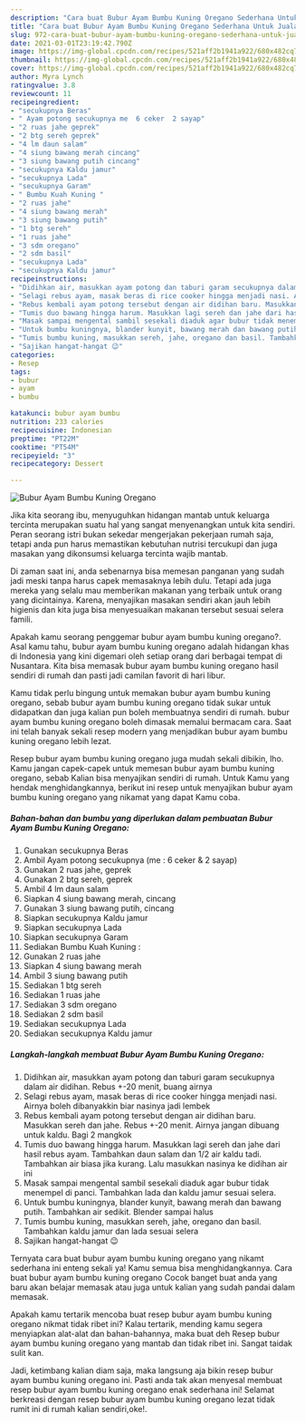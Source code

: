 ```yaml
---
description: "Cara buat Bubur Ayam Bumbu Kuning Oregano Sederhana Untuk Jualan"
title: "Cara buat Bubur Ayam Bumbu Kuning Oregano Sederhana Untuk Jualan"
slug: 972-cara-buat-bubur-ayam-bumbu-kuning-oregano-sederhana-untuk-jualan
date: 2021-03-01T23:19:42.790Z
image: https://img-global.cpcdn.com/recipes/521aff2b1941a922/680x482cq70/bubur-ayam-bumbu-kuning-oregano-foto-resep-utama.jpg
thumbnail: https://img-global.cpcdn.com/recipes/521aff2b1941a922/680x482cq70/bubur-ayam-bumbu-kuning-oregano-foto-resep-utama.jpg
cover: https://img-global.cpcdn.com/recipes/521aff2b1941a922/680x482cq70/bubur-ayam-bumbu-kuning-oregano-foto-resep-utama.jpg
author: Myra Lynch
ratingvalue: 3.8
reviewcount: 11
recipeingredient:
- "secukupnya Beras"
- " Ayam potong secukupnya me  6 ceker  2 sayap"
- "2 ruas jahe geprek"
- "2 btg sereh geprek"
- "4 lm daun salam"
- "4 siung bawang merah cincang"
- "3 siung bawang putih cincang"
- "secukupnya Kaldu jamur"
- "secukupnya Lada"
- "secukupnya Garam"
- " Bumbu Kuah Kuning "
- "2 ruas jahe"
- "4 siung bawang merah"
- "3 siung bawang putih"
- "1 btg sereh"
- "1 ruas jahe"
- "3 sdm oregano"
- "2 sdm basil"
- "secukupnya Lada"
- "secukupnya Kaldu jamur"
recipeinstructions:
- "Didihkan air, masukkan ayam potong dan taburi garam secukupnya dalam air didihan. Rebus +-20 menit, buang airnya"
- "Selagi rebus ayam, masak beras di rice cooker hingga menjadi nasi. Airnya boleh dibanyakkin biar nasinya jadi lembek"
- "Rebus kembali ayam potong tersebut dengan air didihan baru. Masukkan sereh dan jahe. Rebus +-20 menit. Airnya jangan dibuang untuk kaldu. Bagi 2 mangkok"
- "Tumis duo bawang hingga harum. Masukkan lagi sereh dan jahe dari hasil rebus ayam. Tambahkan daun salam dan 1/2 air kaldu tadi. Tambahkan air biasa jika kurang. Lalu masukkan nasinya ke didihan air ini"
- "Masak sampai mengental sambil sesekali diaduk agar bubur tidak menempel di panci. Tambahkan lada dan kaldu jamur sesuai selera."
- "Untuk bumbu kuningnya, blander kunyit, bawang merah dan bawang putih. Tambahkan air sedikit. Blender sampai halus"
- "Tumis bumbu kuning, masukkan sereh, jahe, oregano dan basil. Tambahkan kaldu jamur dan lada sesuai selera"
- "Sajikan hangat-hangat 😉"
categories:
- Resep
tags:
- bubur
- ayam
- bumbu

katakunci: bubur ayam bumbu 
nutrition: 233 calories
recipecuisine: Indonesian
preptime: "PT22M"
cooktime: "PT54M"
recipeyield: "3"
recipecategory: Dessert

---
```



![Bubur Ayam Bumbu Kuning Oregano](https://img-global.cpcdn.com/recipes/521aff2b1941a922/680x482cq70/bubur-ayam-bumbu-kuning-oregano-foto-resep-utama.jpg)

Jika kita seorang ibu, menyuguhkan hidangan mantab untuk keluarga tercinta merupakan suatu hal yang sangat menyenangkan untuk kita sendiri. Peran seorang istri bukan sekedar mengerjakan pekerjaan rumah saja, tetapi anda pun harus memastikan kebutuhan nutrisi tercukupi dan juga masakan yang dikonsumsi keluarga tercinta wajib mantab.

Di zaman  saat ini, anda sebenarnya bisa memesan panganan yang sudah jadi meski tanpa harus capek memasaknya lebih dulu. Tetapi ada juga mereka yang selalu mau memberikan makanan yang terbaik untuk orang yang dicintainya. Karena, menyajikan masakan sendiri akan jauh lebih higienis dan kita juga bisa menyesuaikan makanan tersebut sesuai selera famili. 



Apakah kamu seorang penggemar bubur ayam bumbu kuning oregano?. Asal kamu tahu, bubur ayam bumbu kuning oregano adalah hidangan khas di Indonesia yang kini digemari oleh setiap orang dari berbagai tempat di Nusantara. Kita bisa memasak bubur ayam bumbu kuning oregano hasil sendiri di rumah dan pasti jadi camilan favorit di hari libur.

Kamu tidak perlu bingung untuk memakan bubur ayam bumbu kuning oregano, sebab bubur ayam bumbu kuning oregano tidak sukar untuk didapatkan dan juga kalian pun boleh membuatnya sendiri di rumah. bubur ayam bumbu kuning oregano boleh dimasak memalui bermacam cara. Saat ini telah banyak sekali resep modern yang menjadikan bubur ayam bumbu kuning oregano lebih lezat.

Resep bubur ayam bumbu kuning oregano juga mudah sekali dibikin, lho. Kamu jangan capek-capek untuk memesan bubur ayam bumbu kuning oregano, sebab Kalian bisa menyajikan sendiri di rumah. Untuk Kamu yang hendak menghidangkannya, berikut ini resep untuk menyajikan bubur ayam bumbu kuning oregano yang nikamat yang dapat Kamu coba.

<!--inarticleads1-->

##### Bahan-bahan dan bumbu yang diperlukan dalam pembuatan Bubur Ayam Bumbu Kuning Oregano:

1. Gunakan secukupnya Beras
1. Ambil  Ayam potong secukupnya (me : 6 ceker &amp; 2 sayap)
1. Gunakan 2 ruas jahe, geprek
1. Gunakan 2 btg sereh, geprek
1. Ambil 4 lm daun salam
1. Siapkan 4 siung bawang merah, cincang
1. Gunakan 3 siung bawang putih, cincang
1. Siapkan secukupnya Kaldu jamur
1. Siapkan secukupnya Lada
1. Siapkan secukupnya Garam
1. Sediakan  Bumbu Kuah Kuning :
1. Gunakan 2 ruas jahe
1. Siapkan 4 siung bawang merah
1. Ambil 3 siung bawang putih
1. Sediakan 1 btg sereh
1. Sediakan 1 ruas jahe
1. Sediakan 3 sdm oregano
1. Sediakan 2 sdm basil
1. Sediakan secukupnya Lada
1. Sediakan secukupnya Kaldu jamur




<!--inarticleads2-->

##### Langkah-langkah membuat Bubur Ayam Bumbu Kuning Oregano:

1. Didihkan air, masukkan ayam potong dan taburi garam secukupnya dalam air didihan. Rebus +-20 menit, buang airnya
1. Selagi rebus ayam, masak beras di rice cooker hingga menjadi nasi. Airnya boleh dibanyakkin biar nasinya jadi lembek
1. Rebus kembali ayam potong tersebut dengan air didihan baru. Masukkan sereh dan jahe. Rebus +-20 menit. Airnya jangan dibuang untuk kaldu. Bagi 2 mangkok
1. Tumis duo bawang hingga harum. Masukkan lagi sereh dan jahe dari hasil rebus ayam. Tambahkan daun salam dan 1/2 air kaldu tadi. Tambahkan air biasa jika kurang. Lalu masukkan nasinya ke didihan air ini
1. Masak sampai mengental sambil sesekali diaduk agar bubur tidak menempel di panci. Tambahkan lada dan kaldu jamur sesuai selera.
1. Untuk bumbu kuningnya, blander kunyit, bawang merah dan bawang putih. Tambahkan air sedikit. Blender sampai halus
1. Tumis bumbu kuning, masukkan sereh, jahe, oregano dan basil. Tambahkan kaldu jamur dan lada sesuai selera
1. Sajikan hangat-hangat 😉




Ternyata cara buat bubur ayam bumbu kuning oregano yang nikamt sederhana ini enteng sekali ya! Kamu semua bisa menghidangkannya. Cara buat bubur ayam bumbu kuning oregano Cocok banget buat anda yang baru akan belajar memasak atau juga untuk kalian yang sudah pandai dalam memasak.

Apakah kamu tertarik mencoba buat resep bubur ayam bumbu kuning oregano nikmat tidak ribet ini? Kalau tertarik, mending kamu segera menyiapkan alat-alat dan bahan-bahannya, maka buat deh Resep bubur ayam bumbu kuning oregano yang mantab dan tidak ribet ini. Sangat taidak sulit kan. 

Jadi, ketimbang kalian diam saja, maka langsung aja bikin resep bubur ayam bumbu kuning oregano ini. Pasti anda tak akan menyesal membuat resep bubur ayam bumbu kuning oregano enak sederhana ini! Selamat berkreasi dengan resep bubur ayam bumbu kuning oregano lezat tidak rumit ini di rumah kalian sendiri,oke!.

